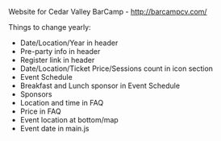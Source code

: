 Website for Cedar Valley BarCamp - http://barcampcv.com/

Things to change yearly:
* Date/Location/Year in header
* Pre-party info in header
* Register link in header
* Date/Location/Ticket Price/Sessions count in icon section
* Event Schedule
* Breakfast and Lunch sponsor in Event Schedule
* Sponsors
* Location and time in FAQ
* Price in FAQ
* Event location at bottom/map
* Event date in main.js